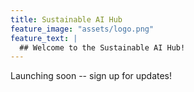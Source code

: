 ```yaml
---
title: Sustainable AI Hub
feature_image: "assets/logo.png"
feature_text: |
  ## Welcome to the Sustainable AI Hub!
---
```


Launching soon -- sign up for updates!
